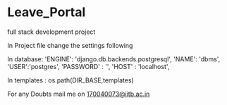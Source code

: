 # Leave_Portal

full stack development project

In Project file change the settings following

In database:
'ENGINE': 'django.db.backends.postgresql',
        'NAME': 'dbms',
        'USER':'postgres',
        'PASSWORD' : '',
        'HOST' : 'localhost',

In templates :
     os.path(DIR_BASE,templates)

For any Doubts mail me on 170040073@iitb.ac.in
